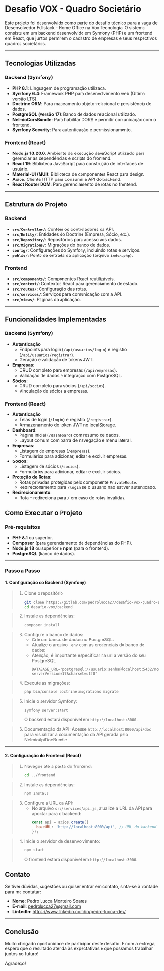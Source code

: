 # Desafio VOX - Quadro Societário

Este projeto foi desenvolvido como parte do desafio técnico para a vaga de Desenvolvedor Fullstack - Home Office na Vox Tecnologia. O sistema consiste em um backend desenvolvido em Symfony (PHP) e um frontend em React, que juntos permitem o cadastro de empresas e seus respectivos quadros societários.

---

## Tecnologias Utilizadas

### Backend (Symfony)
- **PHP 8.1**: Linguagem de programação utilizada.
- **Symfony 6.4**: Framework PHP para desenvolvimento web (Última versão LTS).
- **Doctrine ORM**: Para mapeamento objeto-relacional e persistência de dados.
- **PostgreSQL (versão 17)**: Banco de dados relacional utilizado.
- **NelmioCorsBundle**: Para habilitar CORS e permitir comunicação com o frontend.
- **Symfony Security**: Para autenticação e permissionamento.

### Frontend (React)
- **Node.js 18.20.6**: Ambiente de execução JavaScript utilizado para gerenciar as dependências e scripts do frontend.
- **React 19**: Biblioteca JavaScript para construção de interfaces de usuário.
- **Material-UI (MUI)**: Biblioteca de componentes React para design.
- **Axios**: Cliente HTTP para consumir a API do backend.
- **React Router DOM**: Para gerenciamento de rotas no frontend.

---

## Estrutura do Projeto

### Backend
- **`src/Controller/`**: Contém os controladores da API.
- **`src/Entity/`**: Entidades do Doctrine (Empresa, Sócio, etc.).
- **`src/Repository/`**: Repositórios para acesso aos dados.
- **`src/Migrations/`**: Migrações do banco de dados.
- **`config/`**: Configurações do Symfony, incluindo rotas e serviços.
- **`public/`**: Ponto de entrada da aplicação (arquivo `index.php`).

### Frontend
- **`src/components/`**: Componentes React reutilizáveis.
- **`src/context/`**: Contextos React para gerenciamento de estado.
- **`src/routes/`**: Configuração das rotas.
- **`src/services/`**: Serviços para comunicação com a API.
- **`src/views/`**: Páginas da aplicação.

---

## Funcionalidades Implementadas

### Backend (Symfony)
- **Autenticação**:
  - Endpoints para login (`/api/usuarios/login`) e registro (`/api/usuarios/registrar`).
  - Geração e validação de tokens JWT.
- **Empresas**:
  - CRUD completo para empresas (`/api/empresas`).
  - Validação de dados e integração com PostgreSQL.
- **Sócios**:
  - CRUD completo para sócios (`/api/socios`).
  - Vinculação de sócios a empresas.

### Frontend (React)
- **Autenticação**:
  - Telas de login (`/login`) e registro (`/registrar`).
  - Armazenamento do token JWT no localStorage.
- **Dashboard**:
  - Página inicial (`/dashboard`) com resumo de dados.
  - Layout comum com barra de navegação e menu lateral.
- **Empresas**:
  - Listagem de empresas (`/empresas`).
  - Formulários para adicionar, editar e excluir empresas.
- **Sócios**:
  - Listagem de sócios (`/socios`).
  - Formulários para adicionar, editar e excluir sócios.
- **Proteção de Rotas**:
  - Rotas privadas protegidas pelo componente `PrivateRoute`.
  - Redirecionamento para `/login` se o usuário não estiver autenticado.
- **Redirecionamento**:
  - Rota `*` redireciona para `/` em caso de rotas inválidas.

## Como Executar o Projeto

### Pré-requisitos
- **PHP 8.1** ou superior.
- **Composer** (para gerenciamento de dependências do PHP).
- **Node.js 18** ou superior e **npm** (para o frontend).
- **PostgreSQL** (banco de dados).

---

### Passo a Passo

#### 1. Configuração do Backend (Symfony)

> 1. Clone o repositório
>    ```bash
>    git clone https://gitlab.com/pedrolucca27/desafio-vox-quadro-societario.git
>    cd desafio-vox/backend

> 2. Instale as dependências:
>    ```bash
>    composer install
>    ```

> 3. Configure o banco de dados:
>    - Crie um banco de dados no PostgreSQL.
>    - Atualize o arquivo `.env` com as credenciais do banco de dados:
>    - Atenção, é importante especificar na url a versão do seu PostgreSQL
>      ```env
>      DATABASE_URL="postgresql://usuario:senha@localhost:5432/nome_do_banco?serverVersion=17&charset=utf8"
>      ```

> 4. Execute as migrações:
>    ```bash
>    php bin/console doctrine:migrations:migrate
>    ```

> 5. Inicie o servidor Symfony:
>    ```bash
>    symfony server:start
>    ```
>    O backend estará disponível em `http://localhost:8000`.

> 6. Documentação da API:
>    Acesse `http://localhost:8000/api/doc` para visualizar a documentação da API gerada pelo NelmioApiDocBundle.

---

#### 2. Configuração do Frontend (React)

> 1. Navegue até a pasta do frontend:
>    ```bash
>    cd ../frontend
>    ```

> 2. Instale as dependências:
>    ```bash
>    npm install
>    ```

> 3. Configure a URL da API:
>    - No arquivo `src/services/api.js`, atualize a URL da API para apontar para o backend:
>      ```javascript
>      const api = axios.create({
>        baseURL: 'http://localhost:8000/api', // URL do backend
>      });
>      ```

> 4. Inicie o servidor de desenvolvimento:
>    ```bash
>    npm start
>    ```
>    O frontend estará disponível em `http://localhost:3000`.

## Contato

Se tiver dúvidas, sugestões ou quiser entrar em contato, sinta-se à vontade para me contatar:

- **Nome**: Pedro Lucca Monteiro Soares
- **E-mail**: pedrolucca27@gmail.com
- **LinkedIn**: https://www.linkedin.com/in/pedro-lucca-dev/

---

## Conclusão

Muito obrigado oportunidade de participar deste desafio. E com a entrega, espero que o resultado atenda às expectativas e que possamos trabalhar juntos no futuro!

Agradeço!